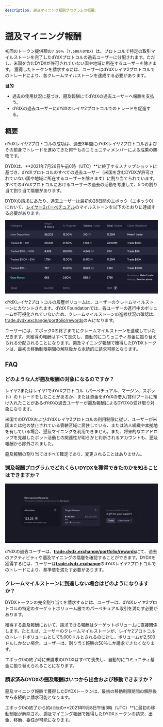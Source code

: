 ```yaml
---
description: 遡及マイニング報酬プログラムの概要。
---
```


# 遡及マイニング報酬

初回のトークン提供額の`7.50％`（`7,500万DYDX`）は、プロトコルで特定の取引マイルストーンを完了したdYdXプロトコルの過去ユーザーに分配されます。ただし、米国を含むDYDXが許可されていない国や地域に所在するユーザーを除きます。 獲得したトークンを請求するには、ユーザーはdYdXレイヤ2プロトコルでのトレードにより、各クレームマイルストーンを達成する必要があります。

**目的**

* 過去の使用状況に基づき、遡及報酬にてdYdXの過去ユーザーへ報酬を支払う。
* dYdXの過去ユーザーにdYdXのレイヤ2プロトコルでのトレードを促進する。

## 概要

dYdXレイヤ2プロトコルの成功は、過去3年間にdYdXレイヤ2プロトコルおよびその前身でトレードを進めてきた何千ものコミュニティメンバーによる成果の賜物です。

DYDXは、**2021年7月26日午前0時（UTC）**に終了するスナップショットに基づき、dYdXプロトコルのすべての過去ユーザー（米国を含むDYDXが許可されていない国や地域に所在するユーザーを除きます）に割り当てられています。すべてのdYdXプロトコルにおけるユーザーの過去の活動を考慮して、5つの割り当て割り当て階層があります。

DYDXの請求にあたり、過去ユーザーは最初の28日間のエポック（エポック0）において、[レイヤー2パーペチュアル](https://trade.dydx.exchange)のマイルストーンを以下のとおりに達成する必要があります。

![](../.gitbook/assets/1-retroactive-buckets.png)

dYdXレイヤ2プロトコルの履歴ボリュームは、ユーザーのクレームマイルストーンにカウントされます。dYdX Foundationでは、各ユーザーの進行中のボリュームが可視化されていないため、クレームマイルストーンの進捗状況の確認は、[trade.dydx.exchange/portfolio/rewords](https://trade.dydx.exchange/portfolio/rewards)のみになります。

ユーザーには、エポック0の終了までにクレームマイルストーンを達成していただきます。未獲得の報酬はすべて喪失し、自動的にコミュニティ基金に振り替えられる分配されることになります。遡及マイニング報酬で獲得したDYDXトークンは、最初の移動制限期間の解除後から永続的に請求可能となります。

## **FAQ**

### **どのような人が遡及報酬の対象になるのですか？**

レイヤ2またはレイヤ1でdYdXプロトコル（パーペチュアル、マージン、スポット）のトレードをしたことがあるか、または資金をdYdXの借入/貸付プールに預け入れたことがあるdYdXの過去ユーザーが遡及報酬によるDYDXの受け取り対象になります。

米国でのDYDXおよびdYdXレイヤ2プロトコルの利用制限に従い、ユーザーが米国または他の禁止されている管轄区域に居住している、または法人組織や本拠地を有している場合、遡及マイニングを利用できません。また、将来的なエアドロップを見越したボット活動との関連性が明らかと判断されるアカウントも、遡及報酬から除外されました。

遡及報酬の割り当てはすべて確定であり、変更されることはありません。

### 遡及報酬プログラムでどれくらいDYDXを獲得できたのかを知ることはできますか？

![クレームマイルストーンと進捗を確認](../.gitbook/assets/1-retroactive-earn-view.png)

dYdXの過去ユーザーは、[**trade.dydx.exchange/portfolio/rewards**](https://trade.dydx.exchange/portfolio/rewards)にて、過去のアクティビティや遡及マイニングの階層を確認することができます。DYDXを獲得するには、ユーザーは[**trade.dydx.exchange**](https://trade.dydx.exchange/)のdYdXレイヤ2プロトコルでのトレードにより、基準値を満たす必要があります。

### クレームマイルストーンに到達しない場合はどのようになりますか？

DYDXトークンの完全割り当てを請求するには、ユーザーは、dYdXレイヤ2プロトコルの特定のターゲットボリューム層でのパーペチュアル取引を満たす必要があります。

獲得する遡及報酬において、請求できる報酬はターゲットボリュームに直接関係します。たとえば、ユーザーのクレームマイルストーンが、レイヤ2プロトコルのトレードボリュームとして5,000ドルとされるのに対し、ボリュームが2,500ドルしかない場合、ユーザーは、割り当て報酬の50％しか請求できなくなります。

エポック0の終了時に未請求のDYDXはすべて喪失し、自動的にコミュニティ基金に振り替えられることになります。

### 請求済みDYDXの遡及報酬はいつから出金および移動できますか？

遡及マイニング報酬で獲得したDYDXトークンは、最初の移動制限期間の解除後から永続的に請求可能となります。

エポック0の終了から約`8日後`の**2021年9月8日午後3時（UTC）**に最初の移動制限が解除され、遡及マイニング報酬で獲得したDYDXトークンの請求、出金、移動、委任が可能になります。
